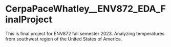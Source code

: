 # CerpaPaceWhatley__ENV872_EDA_FinalProject
This is final project for ENV872 fall semester 2023. Analyzing temperatures from southwest region of the United States of America.

